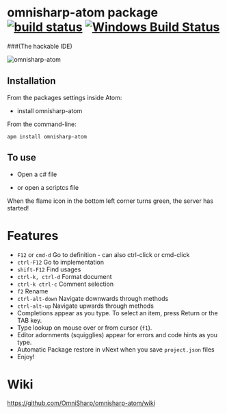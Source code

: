 # omnisharp-atom package [![build status](https://travis-ci.org/OmniSharp/omnisharp-atom.svg)](https://travis-ci.org/OmniSharp/omnisharp-atom/)  [![Windows Build Status](https://ci.appveyor.com/api/projects/status/github/OmniSharp/omnisharp-atom?branch=master&svg=true)](https://ci.appveyor.com/project/nosami/omnisharp-atom)

###(The hackable IDE)

![omnisharp-atom](https://cloud.githubusercontent.com/assets/667194/7758038/8ad7bdfa-fffe-11e4-98be-74e0c660aabd.gif)

## Installation

From the packages settings inside Atom:

* install omnisharp-atom

From the command-line:

```
apm install omnisharp-atom
```

## To use

- Open a c# file

- or open a scriptcs file

When the flame icon in the bottom left corner turns green, the server has started!

# Features

- `F12` or `cmd-d` Go to definition - can also ctrl-click or cmd-click
- `ctrl-F12` Go to implementation
- `shift-F12` Find usages
- `ctrl-k, ctrl-d` Format document
- `ctrl-k ctrl-c` Comment selection
- `f2` Rename
- `ctrl-alt-down` Navigate downwards through methods
- `ctrl-alt-up` Navigate upwards through methods
- Completions appear as you type. To select an item, press Return or the TAB key.
- Type lookup on mouse over or from cursor (`f1`).
- Editor adornments (squigglies) appear for errors and code hints as you type.
- Automatic Package restore in vNext when you save `project.json` files
- Enjoy!

# Wiki

https://github.com/OmniSharp/omnisharp-atom/wiki
